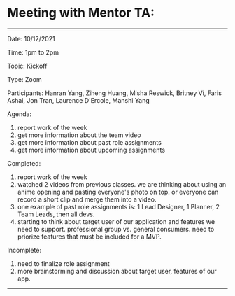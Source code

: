 # Meeting with Mentor TA:
_________________________

Date: 10/12/2021 

Time: 1pm to 2pm

Topic: Kickoff

Type: Zoom

Participants: 
Hanran Yang, Ziheng Huang, Misha Reswick, Britney Vi, Faris Ashai, Jon Tran, Laurence D'Ercole, Manshi Yang

Agenda:
1.  report work of the week
2.  get more information about the team video
3.  get more information about past role assignments
4.  get more information about upcoming assignments

Completed:
1.  report work of the week
2.  watched 2 videos from previous classes. we are thinking about using an anime opening and pasting everyone's photo on top. 
    or everyone can record a short clip and merge them into a video.
3.  one example of past role assignments is: 1 Lead Designer, 1 Planner, 2 Team Leads, then all devs.
4.  starting to think about target user of our application and features we need to support. 
    professional group vs. general consumers. need to priorize features that must be included for a MVP.

Incomplete:
1.  need to finalize role assignment
2.  more brainstorming and discussion about target user, features of our app.
_________________________
